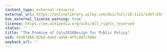 ```yaml
---
content_type: external-resource
external_url: https://onlinelibrary.wiley.com/doi/full/10.1111/1467-8500.12310
has_external_license_warning: true
license: https://en.wikipedia.org/wiki/All_rights_reserved
status: ''
title: "The Promise of Co\u2010Design for Public Policy"
uid: 43d6f4b6-82b4-4aa5-a694-4f5cddfc5d6e
wayback_url: ''
---
```

